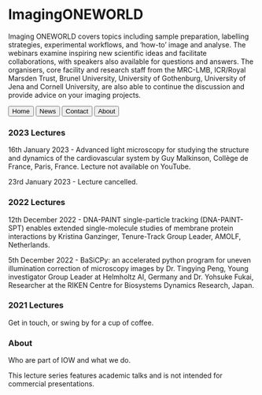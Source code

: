 # ImagingONEWORLD
Imaging ONEWORLD covers topics including sample preparation, labelling strategies, experimental workflows, and ‘how-to’ image and analyse. The webinars examine inspiring new scientific ideas and facilitate collaborations, with speakers also available for questions and answers. The organisers, core facility and research staff from the MRC-LMB, ICR/Royal Marsden Trust, Brunel University, University of Gothenburg, University of Jena and Cornell University, are also able to continue the discussion and provide advice on your imaging projects.

<button class="tablink" onclick="openPage('Home', this, 'red')">Home</button>
<button class="tablink" onclick="openPage('News', this, 'green')" id="defaultOpen">News</button>
<button class="tablink" onclick="openPage('Contact', this, 'blue')">Contact</button>
<button class="tablink" onclick="openPage('About', this, 'orange')">About</button>

<div id="2023 Lectures" class="tabcontent">
  <h3>2023 Lectures</h3>
  <p> 16th January 2023 - Advanced light microscopy for studying the structure and dynamics of the cardiovascular system by Guy Malkinson, Collège de France, Paris, France. Lecture not available on YouTube. </p>

<p> 23rd January 2023 - Lecture cancelled. </p>
</div>

<div id="2022 Lectures" class="tabcontent">
  <h3>2022 Lectures</h3>
  <p>12th December 2022 - DNA-PAINT single-particle tracking (DNA-PAINT-SPT) enables extended single-molecule studies of membrane protein interactions by Kristina Ganzinger, Tenure-Track Group Leader, AMOLF, Netherlands.</p>
  <p> 5th December 2022 - BaSiCPy: an accelerated python program for uneven illumination correction of microscopy images by Dr. Tingying Peng, Young investigator Group Leader at Helmholtz AI, Germany and Dr. Yohsuke Fukai, Researcher at the RIKEN Centre for Biosystems Dynamics Research, Japan. </p> <https://www.youtube.com/watch?v=tIyls9WhMS0>
</div>

<div id="2021 Lectures" class="tabcontent">
  <h3>2021 Lectures</h3>
  <p>Get in touch, or swing by for a cup of coffee.</p>
</div>

<div id="About" class="tabcontent">
  <h3>About</h3>
  <p>Who are part of IOW and what we do.</p>
</div>

This lecture series features academic talks and is not intended for commercial presentations. 

